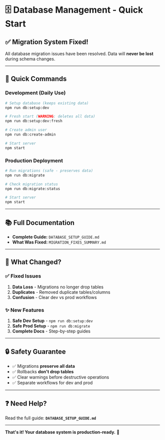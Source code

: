 # 🗄️ Database Management - Quick Start

## ✅ Migration System Fixed!

All database migration issues have been resolved. Data will **never be lost** during schema changes.

---

## 🚀 Quick Commands

### Development (Daily Use)

```bash
# Setup database (keeps existing data)
npm run db:setup:dev

# Fresh start (WARNING: deletes all data)
npm run db:setup:dev:fresh

# Create admin user
npm run db:create-admin

# Start server
npm start
```

### Production Deployment

```bash
# Run migrations (safe - preserves data)
npm run db:migrate

# Check migration status
npm run db:migrate:status

# Start server
npm start
```

---

## 📚 Full Documentation

- **Complete Guide:** `DATABASE_SETUP_GUIDE.md`
- **What Was Fixed:** `MIGRATION_FIXES_SUMMARY.md`

---

## 🎯 What Changed?

### ✅ Fixed Issues

1. **Data Loss** - Migrations no longer drop tables
2. **Duplicates** - Removed duplicate tables/columns
3. **Confusion** - Clear dev vs prod workflows

### ✨ New Features

1. **Safe Dev Setup** - `npm run db:setup:dev`
2. **Safe Prod Setup** - `npm run db:migrate`
3. **Complete Docs** - Step-by-step guides

---

## 🔒 Safety Guarantee

- ✅ Migrations **preserve all data**
- ✅ Rollbacks **don't drop tables**
- ✅ Clear warnings before destructive operations
- ✅ Separate workflows for dev and prod

---

## ❓ Need Help?

Read the full guide: **`DATABASE_SETUP_GUIDE.md`**

---

**That's it! Your database system is production-ready.** 🎉


